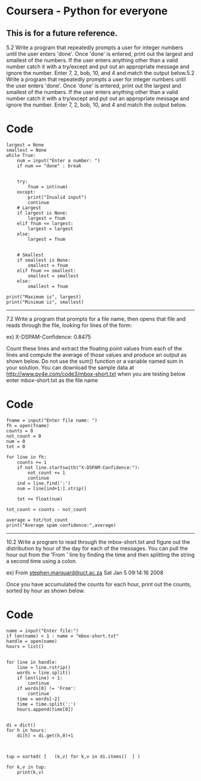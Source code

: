 # Coursera - Python for everyone
This is for a future reference.
--------------------------------------------------------------------------------------------------------------------------------------------
5.2 Write a program that repeatedly prompts a user for integer numbers until the user enters 'done'. Once 'done' is entered, 
print out the largest and smallest of the numbers. If the user enters anything other than a valid number catch it with a try/except and 
put out an appropriate message and ignore the number. Enter 7, 2, bob, 10, and 4 and match the output below.5.2 Write a program that repeatedly
prompts a user for integer numbers until the user enters 'done'. Once 'done' is entered, print out the largest and smallest of the numbers. 
If the user enters anything other than a valid number catch it with a try/except and put out an appropriate message and ignore the number. 
Enter 7, 2, bob, 10, and 4 and match the output below.

# Code

    largest = None
    smallest = None
    while True:
        num = input("Enter a number: ")
        if num == "done" : break
    
    
        try:
            fnum = int(num)
        except:
            print("Invalid input")
            continue
        # Largest
        if largest is None:
            largest = fnum
        elif fnum <= largest:
            largest = largest
        else:
            largest = fnum
        
        
        # Smallest    
        if smallest is None:
            smallest = fnum        
        elif fnum >= smallest:
            smallest = smallest
        else:
            smallest = fnum
        
    print("Maximum is", largest)
    print("Minimum is", smallest)




--------------------------------------------------------------------------------------------------------------------------------------------
7.2 Write a program that prompts for a file name, then opens that file and reads through the file, looking for lines of the form:

ex) X-DSPAM-Confidence:    0.8475

Count these lines and extract the floating point values from each of the lines and compute the average of those values and produce an output as shown below. 
Do not use the sum() function or a variable named sum in your solution.
You can download the sample data at http://www.py4e.com/code3/mbox-short.txt when you are testing below enter mbox-short.txt as the file name

# Code

    fname = input("Enter file name: ")
    fh = open(fname)
    counts = 0
    not_count = 0
    num = 0
    tot = 0

    for line in fh:
        counts += 1
        if not line.startswith("X-DSPAM-Confidence:"): 
            not_count += 1
            continue
        ind = line.find(':')
        num = line[ind+1:].strip()
    
        tot += float(num)
        
    tot_count = counts - not_count

    average = tot/tot_count
    print("Average spam confidence:",average)





--------------------------------------------------------------------------------------------------------------------------------------------
10.2 Write a program to read through the mbox-short.txt and figure out the distribution by hour of the day for each of the messages. 
You can pull the hour out from the 'From ' line by finding the time and then splitting the string a second time using a colon.

ex) From stephen.marquard@uct.ac.za Sat Jan  5 09:14:16 2008

Once you have accumulated the counts for each hour, print out the counts, sorted by hour as shown below.


# Code
    name = input("Enter file:")
    if len(name) < 1 : name = "mbox-short.txt"
    handle = open(name)
    hours = list()


    for line in handle:
        line = line.rstrip()
        words = line.split()
        if len(line) < 1:
            continue
        if words[0] != 'From':
            continue
        time = words[-2]
        time = time.split(':')
        hours.append(time[0])
    

    di = dict()    
    for h in hours:
        di[h] = di.get(h,0)+1        



    tup = sorted( [   (k,v) for k,v in di.items()  ] )

    for k,v in tup:
        print(k,v)
    

